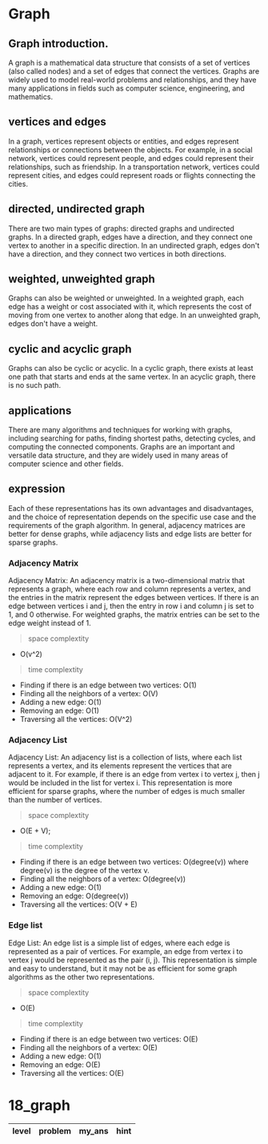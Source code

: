 # Graph
## Graph introduction.
A graph is a mathematical data structure that consists of a set of vertices (also called nodes) and a set of edges that connect the vertices. Graphs are widely used to model real-world problems and relationships, and they have many applications in fields such as computer science, engineering, and mathematics.

## vertices and edges
In a graph, vertices represent objects or entities, and edges represent relationships or connections between the objects. For example, in a social network, vertices could represent people, and edges could represent their relationships, such as friendship. In a transportation network, vertices could represent cities, and edges could represent roads or flights connecting the cities.

## directed, undirected graph
There are two main types of graphs: directed graphs and undirected graphs. In a directed graph, edges have a direction, and they connect one vertex to another in a specific direction. In an undirected graph, edges don't have a direction, and they connect two vertices in both directions.

## weighted, unweighted graph
Graphs can also be weighted or unweighted. In a weighted graph, each edge has a weight or cost associated with it, which represents the cost of moving from one vertex to another along that edge. In an unweighted graph, edges don't have a weight.

## cyclic and acyclic graph
Graphs can also be cyclic or acyclic. In a cyclic graph, there exists at least one path that starts and ends at the same vertex. In an acyclic graph, there is no such path.

## applications
There are many algorithms and techniques for working with graphs, including searching for paths, finding shortest paths, detecting cycles, and computing the connected components. Graphs are an important and versatile data structure, and they are widely used in many areas of computer science and other fields.

## expression
Each of these representations has its own advantages and disadvantages, and the choice of representation depends on the specific use case and the requirements of the graph algorithm. In general, adjacency matrices are better for dense graphs, while adjacency lists and edge lists are better for sparse graphs.
### Adjacency Matrix
Adjacency Matrix: An adjacency matrix is a two-dimensional matrix that represents a graph, where each row and column represents a vertex, and the entries in the matrix represent the edges between vertices. If there is an edge between vertices i and j, then the entry in row i and column j is set to 1, and 0 otherwise. For weighted graphs, the matrix entries can be set to the edge weight instead of 1.
> space complextity 
- O(v^2)

>  time complextity 
-  Finding if there is an edge between two vertices: O(1)
- Finding all the neighbors of a vertex: O(V)
- Adding a new edge: O(1)
- Removing an edge: O(1)
- Traversing all the vertices: O(V^2)

### Adjacency List
Adjacency List: An adjacency list is a collection of lists, where each list represents a vertex, and its elements represent the vertices that are adjacent to it. For example, if there is an edge from vertex i to vertex j, then j would be included in the list for vertex i. This representation is more efficient for sparse graphs, where the number of edges is much smaller than the number of vertices.
> space complextity
- O(E + V);

> time complextity
- Finding if there is an edge between two vertices: O(degree(v)) where degree(v) is the degree of the vertex v.
- Finding all the neighbors of a vertex: O(degree(v))
- Adding a new edge: O(1)
- Removing an edge: O(degree(v))
- Traversing all the vertices: O(V + E)


### Edge list
Edge List: An edge list is a simple list of edges, where each edge is represented as a pair of vertices. For example, an edge from vertex i to vertex j would be represented as the pair (i, j). This representation is simple and easy to understand, but it may not be as efficient for some graph algorithms as the other two representations.
> space complextity
- O(E)

> time complextity

- Finding if there is an edge between two vertices: O(E)
- Finding all the neighbors of a vertex: O(E)
- Adding a new edge: O(1)
- Removing an edge: O(E)
- Traversing all the vertices: O(E)


# 18_graph
| level | problem | my_ans | hint |
| :--: | :--: | :--: | :--: |
